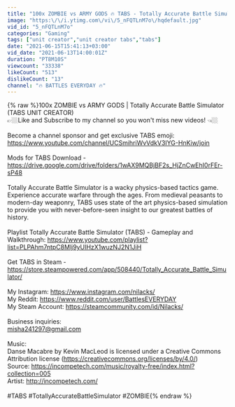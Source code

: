 ```yaml
---
title: "100x ZOMBIE vs ARMY GODS 🔥 TABS - Totally Accurate Battle Simulator"
image: "https:\/\/i.ytimg.com\/vi\/5_nFQTLnM7o\/hqdefault.jpg"
vid_id: "5_nFQTLnM7o"
categories: "Gaming"
tags: ["unit creator","unit creator tabs","tabs"]
date: "2021-06-15T15:41:13+03:00"
vid_date: "2021-06-13T14:00:01Z"
duration: "PT8M10S"
viewcount: "33338"
likeCount: "513"
dislikeCount: "13"
channel: "🔥 BATTLES EVERYDAY 🔥"
---
```

{% raw %}100x ZOMBIE vs ARMY GODS | Totally Accurate Battle Simulator (TABS UNIT CREATOR)<br />👉🏼Like and Subscribe to my channel so you won't miss new videos! 👈🏼<br /><br />Become a channel sponsor and get exclusive TABS emoji: <a rel="nofollow" target="blank" href="https://www.youtube.com/channel/UCSmihriWvVdkV3IYG-HnKiw/join">https://www.youtube.com/channel/UCSmihriWvVdkV3IYG-HnKiw/join</a><br /><br />Mods for TABS Download - <a rel="nofollow" target="blank" href="https://drive.google.com/drive/folders/1wAX9MQBjBF2s_HjZnCwEhI0rFEr-sP48">https://drive.google.com/drive/folders/1wAX9MQBjBF2s_HjZnCwEhI0rFEr-sP48</a><br /><br />Totally Accurate Battle Simulator is a wacky physics-based tactics game. Experience accurate warfare through the ages. From medieval peasants to modern-day weaponry, TABS uses state of the art physics-based simulation to provide you with never-before-seen insight to our greatest battles of history.<br /><br />Playlist Totally Accurate Battle Simulator (TABS) - Gameplay and Walkthrough: <a rel="nofollow" target="blank" href="https://www.youtube.com/playlist?list=PLPAhm7ntpC8Mlj9yUIHzX1wuzNJ2N1JiH">https://www.youtube.com/playlist?list=PLPAhm7ntpC8Mlj9yUIHzX1wuzNJ2N1JiH</a><br /><br />Get TABS in Steam - <a rel="nofollow" target="blank" href="https://store.steampowered.com/app/508440/Totally_Accurate_Battle_Simulator/">https://store.steampowered.com/app/508440/Totally_Accurate_Battle_Simulator/</a><br /><br />My Instagram: <a rel="nofollow" target="blank" href="https://www.instagram.com/nilacks/">https://www.instagram.com/nilacks/</a><br />My Reddit: <a rel="nofollow" target="blank" href="https://www.reddit.com/user/BattlesEVERYDAY">https://www.reddit.com/user/BattlesEVERYDAY</a><br />My Steam Account: <a rel="nofollow" target="blank" href="https://steamcommunity.com/id/Nilacks/">https://steamcommunity.com/id/Nilacks/</a><br /><br />Business inquiries: <br />misha241297@gmail.com<br /><br />Music:<br />Danse Macabre by Kevin MacLeod is licensed under a Creative Commons Attribution license (<a rel="nofollow" target="blank" href="https://creativecommons.org/licenses/by/4.0/​)">https://creativecommons.org/licenses/by/4.0/​)</a><br />Source: <a rel="nofollow" target="blank" href="https://incompetech.com/music/royalty-free/index.html?collection=005">https://incompetech.com/music/royalty-free/index.html?collection=005</a><br />Artist: <a rel="nofollow" target="blank" href="http://incompetech.com/">http://incompetech.com/</a><br /><br />#TABS #TotallyAccurateBattleSimulator #ZOMBIE{% endraw %}
